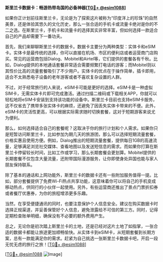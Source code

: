 **斯里兰卡数据卡：畅游热带岛国的必备神器[[TG💪+ @esim1088](https://t.me/s/esim1088)]**

如果你正计划前往斯里兰卡，无论是为了探索这片被称为“印度洋上的珍珠”的自然美景，还是体验其悠久的文化历史，那么一张合适的手机卡或流量卡绝对是你的不二之选。在斯里兰卡，手机卡和流量卡的选择其实非常丰富，但如何选择一款适合自己的产品却需要下一番功夫。

首先，我们来聊聊斯里兰卡的数据卡。数据卡主要分为两种类型：实体卡和eSIM卡。实体卡是最传统的选择，你可以直接在机场、市区的便利店或者运营商门店购买。常见的运营商包括Dialog、Mobitel和Airtel等，它们提供的套餐各有千秋。比如，Dialog提供的本地通话套餐非常适合需要频繁打电话的游客；而Mobitel则以其性价比高的流量套餐吸引了不少用户。实体卡的优点在于操作简单，插卡即用，适合不太熟悉电子设备的老年游客或者不喜欢复杂设置的人群。

不过，对于经常旅行的人来说，eSIM卡可能是更好的选择。eSIM卡是一种虚拟SIM卡，无需实体卡片即可完成激活。通过扫描二维码或下载相关APP，你就可以轻松地将eSIM卡安装到支持该功能的设备中。斯里兰卡目前也支持eSIM卡服务，这不仅省去了携带多张实体卡的麻烦，还避免了因丢失实体卡带来的不便。此外，eSIM卡的灵活性更高，可以根据实际需求随时切换套餐，这对于短期游客来说尤为便利。

那么，如何选择适合自己的套餐呢？这取决于你的旅行计划和个人需求。如果你只是短暂访问斯里兰卡，比如参加为期几天的旅游团，那么可以选择短期流量套餐，价格实惠且使用方便。例如，Dialog推出的短期流量套餐，提供每日1GB的高速流量，足够满足浏览社交媒体、查看地图以及发送短信息的需求。而如果你打算在斯里兰卡停留较长时间，比如工作或学习，那么长期套餐会更划算。Mobitel提供的长期套餐不仅包含大量流量，还附带国际漫游服务，让你即使身处异国也能与家人朋友保持联系。

除了基本的通话和上网功能外，斯里兰卡的数据卡还有一些附加服务值得一提。比如，部分套餐提供了免费Wi-Fi热点共享功能，这意味着你可以将自己的手机变成移动热点，供同行的小伙伴一起使用。另外，有些运营商还推出了景点门票折扣券或者餐厅优惠券，为你的旅程增添更多乐趣。

当然，在享受便捷通讯的同时，也要注意保护个人信息安全。建议在购买数据卡时选择正规渠道，并妥善保管好个人信息，避免泄露给不可信的第三方。同时，记得定期检查账单明细，确保没有不必要的额外费用产生。

总之，无论你是初次踏上斯里兰卡的土地，还是已经对这片土地了如指掌，一张合适的数据卡都能让旅途更加顺畅愉快。从实体卡到eSIM卡，从短期套餐到长期方案，总有一款能满足你的需求。赶紧为自己挑选一张斯里兰卡数据卡吧，开启一段无忧无虑的旅行之旅！[[TG💪+ @esim1088](https://t.me/s/esim1088)]

[[TG💪+ @esim1088](https://t.me/s/esim1088) ![Image](https://i.postimg.cc/4NQfJmqS/Snipaste-2025-05-13-00-14-12.png)]
